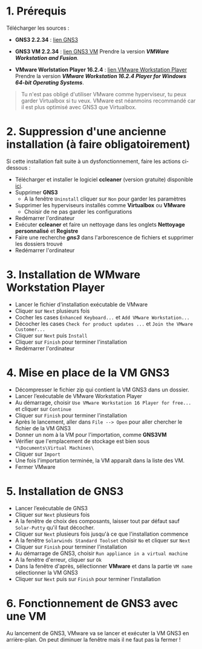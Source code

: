 # 1. Prérequis

Télécharger les sources :

* **GNS3 2.2.34** : [lien GNS3](https://gns3.com/software/download)

* **GNS3 VM 2.2.34** : [lien GNS3 VM](https://gns3.com/software/download-vm)
Prendre la version ***VMWare Workstation and Fusion***.
* **VMware Worlstation Player 16.2.4** : [lien VMware Workstation Player](https://customerconnect.vmware.com/en/downloads/details?downloadGroup=WKST-PLAYER-1624&productId=1039&rPId=91446)
Prendre la version ***VMware Workstation 16.2.4 Player for Windows 64-bit Operating Systems***.

> Tu n'est pas obligé d'utiliser VMware comme hyperviseur, tu peux garder Virtualbox si tu veux.
> VMware est néanmoins recommandé car il est plus optimisé avec GNS3 que Virtualbox.

# 2. Suppression d'une ancienne installation (à faire obligatoirement)

Si cette installation fait suite à un dysfonctionnement, faire les actions ci-dessous :

* Télécharger et installer le logiciel **ccleaner** (version gratuite) disponible [ici](https://www.ccleaner.com/fr-fr/ccleaner/download).
* Supprimer **GNS3**
  * A la fenêtre `Uninstall` cliquer sur `Non` pour garder les paramètres
* Supprimer les hyperviseurs installés comme **Virtualbox** ou **VMware**
  * Choisir de ne pas garder les configurations
* Redémarrer l'ordinateur
* Exécuter **ccleaner** et faire un nettoyage dans les onglets **Nettoyage personnalisé** et **Registre**
* Faire une recherche ***gns3*** dans l'arborescence de fichiers et supprimer les dossiers trouvé
* Redémarrer l'ordinateur

# 3. Installation de WMware Workstation Player

* Lancer le fichier d'installation exécutable de VMware
* Cliquer sur `Next` plusieurs fois
* Cocher les cases `Enhanced Keyboard...` et `Add VMware Workstation...`
* Décocher les cases `Check for product updates ...` et `Join the VMware Customer...`
* Cliquer sur `Next` puis `Install`
* Cliquer sur `Finish` pour terminer l'installation
* Redémarrer l'ordinateur

# 4. Mise en place de la VM GNS3

* Décompresser le fichier zip qui contient la VM GNS3 dans un dossier.
* Lancer l’exécutable de VMware Workstation Player
* Au démarrage, choisir `Use VMware Workstation 16 Player for free...` et cliquer sur `Continue`
* Cliquer sur `Finish` pour terminer l'installation
* Après le lancement, aller dans `File --> Open` pour aller chercher le fichier de la VM GNS3
* Donner un nom à la VM pour l'importation, comme **GNS3VM**
* Vérifier que l'emplacement de stockage est bien sous `*\Documents\Virtual Machines\`
* Cliquer sur `Import`
* Une fois l'importation terminée, la VM apparaît dans la liste des VM.
* Fermer VMware

# 5. Installation de GNS3

* Lancer l’exécutable de GNS3
* Cliquer sur `Next` plusieurs fois
* A la fenêtre de choix des composants, laisser tout par défaut sauf `Solar-Putty` qu'il faut décocher.
* Cliquer sur `Next` plusieurs fois jusqu'à ce que l'installation commence
* A la fenêtre `Solarwinds Standard Toolset` choisir `No` et cliquer sur `Next`
* Cliquer sur `Finish` pour terminer l'installation
* Au démarrage de GNS3, choisir `Run appliance in a virtual machine`
* A la fenêtre d'erreur, cliquer sur `Ok`
* Dans la fenêtre d'après, sélectionner **VMware** et dans la partie `VM name` sélectionner la VM GNS3
* Cliquer sur `Next` puis sur `Finish` pour terminer l'installation

# 6. Fonctionnement de GNS3 avec une VM

Au lancement de GNS3, VMware va se lancer et exécuter la VM GNS3 en arrière-plan.
On peut diminuer la fenêtre mais il ne faut pas la fermer !

